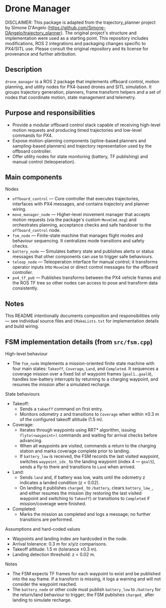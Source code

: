 # Drone Manager

DISCLAIMER:
This package is adapted from the trajectory_planner project by Simone D'Angelo (https://github.com/Simone-DAngelo/trajectory_planner).
The original project's structure and implementation were used as a starting point. This repository includes modifications, ROS 2 integrations and packaging changes specific to PX4/SITL use.
Please consult the original repository and its license for provenance and further attribution.

Description
-----------
`drone_manager` is a ROS 2 package that implements offboard control, motion planning, and utility nodes for PX4-based drones and SITL simulation. It groups trajectory generation, planners, frame transform helpers and a set of nodes that coordinate motion, state management and telemetry.

Purpose and responsibilities
----------------------------
- Provide a modular offboard control stack capable of receiving high-level motion requests and producing timed trajectories and low-level commands for PX4.
- Expose motion-planning components (spline-based planners and sampling-based planners) and trajectory representation used by the offboard controller.
- Offer utility nodes for state monitoring (battery, TF publishing) and manual control (teleoperation).

Main components
---------------
Nodes
- `offboard_control` — Core controller that executes trajectories, interfaces with PX4 messages, and contains trajectory and planner wiring. 
- `move_manager_node` — Higher-level movement manager that accepts motion requests (via the package's custom `MoveCmd.msg`) and orchestrates planning, acceptance checks and safe handover to the `offboard_control` node.
- `fsm_node` — Finite-state machine that manages flight modes and behaviour sequencing. It centralizes mode transitions and safety checks.
- `battery_node` — Simulates battery state and publishes alerts or status messages that other components can use to trigger safe behaviours.
- `teleop_node` — Teleoperation interface for manual control; it transforms operator inputs into `MoveCmd` or direct control messages for the offboard controller.
- `px4_tf_pub` — Publishes transforms between the PX4 vehicle frames and the ROS TF tree so other nodes can access to pose and transform data consistently.



Notes
-----
This README intentionally documents composition and responsibilities only — see individual source files and `CMakeLists.txt` for implementation details and build wiring.


FSM implementation details (from `src/fsm.cpp`)
---------------------------------------------

High-level behaviour
- The `fsm_node` implements a mission-oriented finite state machine with four main states: `Takeoff`, `Coverage`, `Land`, and `Completed`. It sequences a coverage mission over a fixed list of waypoint frames (`goal1`...`goal9`), handles low-battery interrupts by returning to a charging waypoint, and resumes the mission after a simulated recharge.

State behaviours
- Takeoff:
	- Sends a `takeoff` command on first entry.
	- Monitors odometry z and transitions to `Coverage` when within ±0.3 m of the configured takeoff altitude (1.5 m).
- Coverage:
	- Iterates through waypoints using RRT* algorithm, issuing `flyto(<waypoint>)` commands and waiting for arrival checks before advancing.
	- When all waypoints are visited, commands a return to the charging station and marks coverage complete prior to landing.
	- If `battery_low` is received, the FSM records the last visited waypoint, switches `waypoint_idx_` to the landing waypoint (index 4 — `goal5`), sends a fly-to there and transitions to `Land` when arrived.
- Land:
	- Sends `land` and, if battery was low, waits until the odometry z indicates a landed condition (z < 0.02).
	- On landing it publishes `charged_` to `/battery`, clears `battery_low_`, and either resumes the mission (by restoring the last visited waypoint and switching to `Takeoff`) or transitions to `Completed` if mission/coverage were finished.
- Completed:
	- Marks the mission as completed and logs a message; no further transitions are performed.


Assumptions and hard-coded values
- Waypoints and landing index are hardcoded in the node.
- Arrival tolerance: 0.3 m for x/y/z comparisons.
- Takeoff altitude: 1.5 m (tolerance ±0.3 m).
- Landing detection threshold: z < 0.02 m.

Notes
- The FSM expects TF frames for each waypoint to exist and be published into the `map` frame. If a transform is missing, it logs a warning and will not consider the waypoint reached.
- The `battery_node` or other code must publish `battery_low` to `/battery` for the return/land behaviour to trigger; the FSM publishes `charged_` after landing to simulate recharge.
